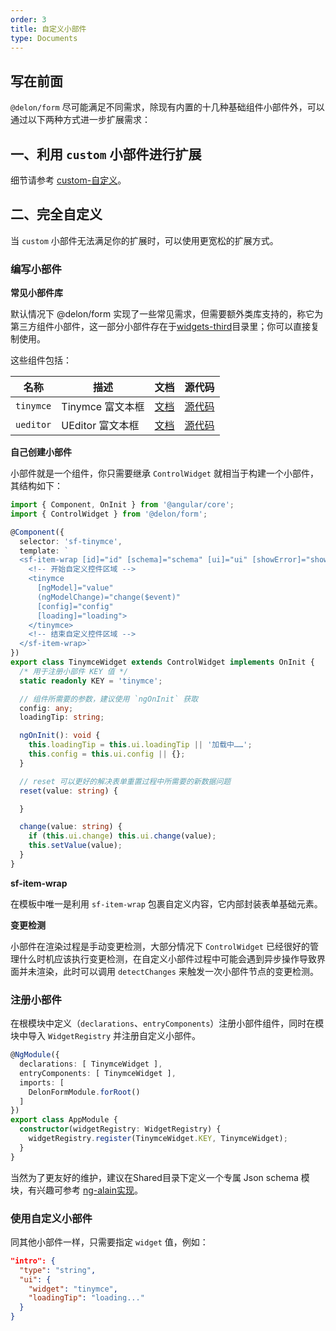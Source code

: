 ```yaml
---
order: 3
title: 自定义小部件
type: Documents
---
```


## 写在前面

`@delon/form` 尽可能满足不同需求，除现有内置的十几种基础组件小部件外，可以通过以下两种方式进一步扩展需求：

## 一、利用 `custom` 小部件进行扩展

细节请参考 [custom-自定义](/form/custom)。

## 二、完全自定义

当 `custom` 小部件无法满足你的扩展时，可以使用更宽松的扩展方式。

### 编写小部件

**常见小部件库**

默认情况下 @delon/form 实现了一些常见需求，但需要额外类库支持的，称它为第三方组件小部件，这一部分小部件存在于[widgets-third](https://github.com/ng-alain/delon/tree/master/packages/form/widgets-third)目录里；你可以直接复制使用。

这些组件包括：

| 名称 | 描述 | 文档 | 源代码 |
| --- | ---- | ---- | ---- |
| `tinymce` | Tinymce 富文本框 | [文档](/form/tinymce) | [源代码](https://github.com/ng-alain/delon/tree/master/packages/form/widgets-third/tinymce) |
| `ueditor` | UEditor 富文本框 | [文档](/form/ueditor) | [源代码](https://github.com/ng-alain/delon/tree/master/packages/form/widgets-third/ueditor) |

**自己创建小部件**

小部件就是一个组件，你只需要继承 `ControlWidget` 就相当于构建一个小部件，其结构如下：

```ts
import { Component, OnInit } from '@angular/core';
import { ControlWidget } from '@delon/form';

@Component({
  selector: 'sf-tinymce',
  template: `
  <sf-item-wrap [id]="id" [schema]="schema" [ui]="ui" [showError]="showError" [error]="error" [showTitle]="schema.title">
    <!-- 开始自定义控件区域 -->
    <tinymce
      [ngModel]="value"
      (ngModelChange)="change($event)"
      [config]="config"
      [loading]="loading">
    </tinymce>
    <!-- 结束自定义控件区域 -->
  </sf-item-wrap>`
})
export class TinymceWidget extends ControlWidget implements OnInit {
  /* 用于注册小部件 KEY 值 */
  static readonly KEY = 'tinymce';

  // 组件所需要的参数，建议使用 `ngOnInit` 获取
  config: any;
  loadingTip: string;

  ngOnInit(): void {
    this.loadingTip = this.ui.loadingTip || '加载中……';
    this.config = this.ui.config || {};
  }

  // reset 可以更好的解决表单重置过程中所需要的新数据问题
  reset(value: string) {

  }

  change(value: string) {
    if (this.ui.change) this.ui.change(value);
    this.setValue(value);
  }
}
```

**sf-item-wrap**

在模板中唯一是利用 `sf-item-wrap` 包裹自定义内容，它内部封装表单基础元素。

**变更检测**

小部件在渲染过程是手动变更检测，大部分情况下 `ControlWidget` 已经很好的管理什么时机应该执行变更检测，在自定义小部件过程中可能会遇到异步操作导致界面并未渲染，此时可以调用 `detectChanges` 来触发一次小部件节点的变更检测。

### 注册小部件

在根模块中定义（`declarations`、`entryComponents`）注册小部件组件，同时在模块中导入 `WidgetRegistry` 并注册自定义小部件。

```ts
@NgModule({
  declarations: [ TinymceWidget ],
  entryComponents: [ TinymceWidget ],
  imports: [
    DelonFormModule.forRoot()
  ]
})
export class AppModule {
  constructor(widgetRegistry: WidgetRegistry) {
    widgetRegistry.register(TinymceWidget.KEY, TinymceWidget);
  }
}
```

当然为了更友好的维护，建议在Shared目录下定义一个专属 Json schema 模块，有兴趣可参考 [ng-alain实现](https://github.com/ng-alain/ng-alain/blob/master/src/app/shared/json-schema/json-schema.module.ts)。

### 使用自定义小部件

同其他小部件一样，只需要指定 `widget` 值，例如：

```json
"intro": {
  "type": "string",
  "ui": {
    "widget": "tinymce",
    "loadingTip": "loading..."
  }
}
```
